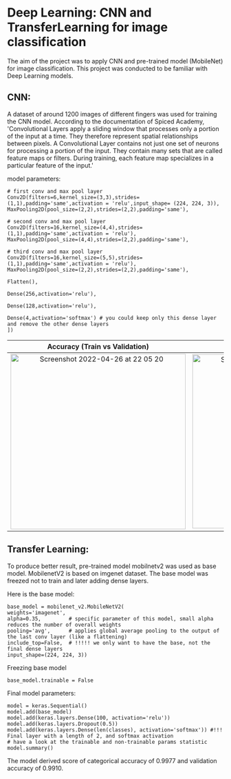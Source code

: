 # Deep Learning: CNN and TransferLearning for image classification

The aim of the project was to apply CNN and pre-trained model (MobileNet) for image classification. This project was conducted to be familiar with Deep Learning models.

## CNN:

A dataset of around 1200 images of different fingers was used for training the CNN model. According to the documentation of Spiced Academy, 'Convolutional Layers apply a sliding window that processes only a portion of the input at a time. They therefore represent spatial relationships between pixels. A Convolutional Layer contains not just one set of neurons for processing a portion of the input. They contain many sets that are called feature maps or filters. During training, each feature map specializes in a particular feature of the input.'

model parameters:
    
    # first conv and max pool layer
    Conv2D(filters=6,kernel_size=(3,3),strides=(1,1),padding='same',activation = 'relu',input_shape= (224, 224, 3)),
    MaxPooling2D(pool_size=(2,2),strides=(2,2),padding='same'),
    
    # second conv and max pool layer
    Conv2D(filters=16,kernel_size=(4,4),strides=(1,1),padding='same',activation = 'relu'),
    MaxPooling2D(pool_size=(4,4),strides=(2,2),padding='same'),
    
    # third conv and max pool layer
    Conv2D(filters=16,kernel_size=(5,5),strides=(1,1),padding='same',activation = 'relu'),
    MaxPooling2D(pool_size=(2,2),strides=(2,2),padding='same'),
    
    Flatten(),
    
    Dense(256,activation='relu'),
   
    Dense(128,activation='relu'),
    
    Dense(4,activation='softmax') # you could keep only this dense layer and remove the other dense layers
    ])
    
Accuracy (Train vs Validation)                  |  Loss (Train vs Validation)
:-------------------------:|:-------------------------:
<img width="407" alt="Screenshot 2022-04-26 at 22 05 20" src="https://user-images.githubusercontent.com/21356490/165383186-f46fe663-25ee-4e37-abee-3fe4bd5f4ded.png">  |  <img width="404" alt="Screenshot 2022-04-26 at 22 06 07" src="https://user-images.githubusercontent.com/21356490/165383222-8d1a4fba-f1fd-4e36-a0e7-0cdb035c5cbc.png">


## Transfer Learning:

To produce better result, pre-trained model mobilnetv2 was used as base model. MobilenetV2 is based on imgenet dataset. The base model was freezed not to train and later adding dense layers.

Here is the base model:

    base_model = mobilenet_v2.MobileNetV2(
    weights='imagenet', 
    alpha=0.35,         # specific parameter of this model, small alpha reduces the number of overall weights
    pooling='avg',      # applies global average pooling to the output of the last conv layer (like a flattening)
    include_top=False,  # !!!!! we only want to have the base, not the final dense layers 
    input_shape=(224, 224, 3))
    
Freezing base model

    base_model.trainable = False

Final model parameters:

    model = keras.Sequential()
    model.add(base_model)
    model.add(keras.layers.Dense(100, activation='relu'))
    model.add(keras.layers.Dropout(0.5))
    model.add(keras.layers.Dense(len(classes), activation='softmax')) #!!! Final layer with a length of 2, and softmax activation 
    # have a look at the trainable and non-trainable params statistic
    model.summary()

The model derived score of categorical accuracy of 0.9977 and validation accuracy of 0.9910.
